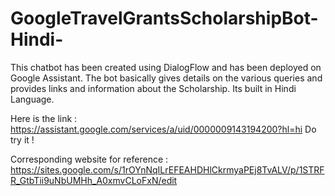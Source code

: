 # GoogleTravelGrantsScholarshipBot-Hindi-

This chatbot has been created using DialogFlow and has been deployed on Google Assistant. The bot basically gives details on the various queries and provides links and information about the Scholarship. Its built in Hindi Language.

Here is the link : https://assistant.google.com/services/a/uid/0000009143194200?hl=hi
 Do try it !

Corresponding website for reference : https://sites.google.com/s/1rOYnNqILrEFEAHDHlCkrmyaPEj8TvALV/p/1STRFR_GtbTii9uNbUMHh_A0xmvCLoFxN/edit
